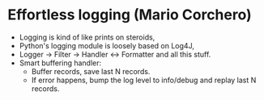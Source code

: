 # Effortless logging (Mario Corchero)

- Logging is kind of like prints on steroids,
- Python's logging module is loosely based on Log4J,
- Logger -> Filter -> Handler <-> Formatter and all this stuff. 
- Smart buffering handler:
  - Buffer records, save last N records.
  - If error happens, bump the log level to info/debug and replay last N
    records.
